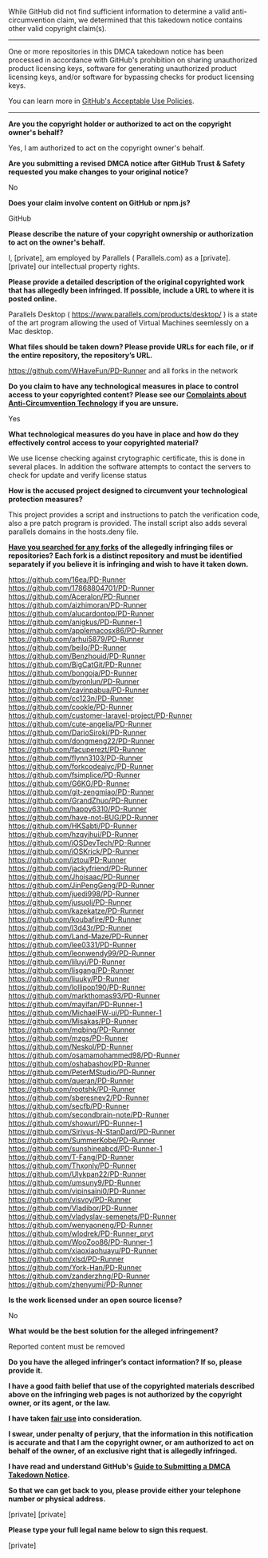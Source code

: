 While GitHub did not find sufficient information to determine a valid anti-circumvention claim, we determined that this takedown notice contains other valid copyright claim(s).

---

One or more repositories in this DMCA takedown notice has been processed in accordance with GitHub's prohibition on sharing unauthorized product licensing keys, software for generating unauthorized product licensing keys, and/or software for bypassing checks for product licensing keys.

You can learn more in [GitHub's Acceptable Use Policies](https://docs.github.com/en/github/site-policy/github-acceptable-use-policies).

---

**Are you the copyright holder or authorized to act on the copyright owner's behalf?**  
  
Yes, I am authorized to act on the copyright owner's behalf.  
  
**Are you submitting a revised DMCA notice after GitHub Trust & Safety requested you make changes to your original notice?**  
  
No  
  
**Does your claim involve content on GitHub or npm.js?**  
  
GitHub  
  
**Please describe the nature of your copyright ownership or authorization to act on the owner's behalf.**  
  
I, [private], am employed by Parallels ( Parallels.com) as a [private]. [private] our intellectual property rights.  
  
**Please provide a detailed description of the original copyrighted work that has allegedly been infringed. If possible, include a URL to where it is posted online.**  
  
Parallels Desktop ( https://www.parallels.com/products/desktop/ ) is a state of the art program allowing the used of Virtual Machines seemlessly on a Mac desktop.  
  
**What files should be taken down? Please provide URLs for each file, or if the entire repository, the repository’s URL.**  
  
https://github.com/WHaveFun/PD-Runner and all forks in the network  
  
**Do you claim to have any technological measures in place to control access to your copyrighted content? Please see our <a href="https://docs.github.com/articles/guide-to-submitting-a-dmca-takedown-notice#complaints-about-anti-circumvention-technology">Complaints about Anti-Circumvention Technology</a> if you are unsure.**  
  
Yes  
  
**What technological measures do you have in place and how do they effectively control access to your copyrighted material?**  
  
We use license checking against crytographic certificate, this is done in several places. In addition the software attempts to contact the servers to check for update and verify license status  
  
**How is the accused project designed to circumvent your technological protection measures?**  
  
This project provides a script and instructions to patch the verification code, also a pre patch program is provided. The install script also adds several parallels domains in the hosts.deny file.  
  
**<a href="https://docs.github.com/articles/dmca-takedown-policy#b-what-about-forks-or-whats-a-fork">Have you searched for any forks</a> of the allegedly infringing files or repositories? Each fork is a distinct repository and must be identified separately if you believe it is infringing and wish to have it taken down.**  
  
https://github.com/16ea/PD-Runner  
https://github.com/17868804701/PD-Runner  
https://github.com/Aceralon/PD-Runner  
https://github.com/aizhimoran/PD-Runner  
https://github.com/alucardontop/PD-Runner  
https://github.com/anigkus/PD-Runner-1  
https://github.com/applemacosx86/PD-Runner  
https://github.com/arhui5879/PD-Runner  
https://github.com/beilo/PD-Runner  
https://github.com/Benzhouid/PD-Runner  
https://github.com/BigCatGit/PD-Runner  
https://github.com/bongoja/PD-Runner  
https://github.com/byronlun/PD-Runner  
https://github.com/cavinpabua/PD-Runner  
https://github.com/cc123n/PD-Runner  
https://github.com/cookle/PD-Runner  
https://github.com/customer-laravel-project/PD-Runner  
https://github.com/cute-angelia/PD-Runner  
https://github.com/DarioSiroki/PD-Runner  
https://github.com/dongmeng22/PD-Runner  
https://github.com/facuperezt/PD-Runner  
https://github.com/flynn3103/PD-Runner  
https://github.com/forkcodeaiyc/PD-Runner  
https://github.com/fsimplice/PD-Runner  
https://github.com/G6KG/PD-Runner  
https://github.com/git-zengmiao/PD-Runner  
https://github.com/GrandZhuo/PD-Runner  
https://github.com/happy6310/PD-Runner  
https://github.com/have-not-BUG/PD-Runner  
https://github.com/HKSabti/PD-Runner  
https://github.com/hzqyihui/PD-Runner  
https://github.com/iOSDevTech/PD-Runner  
https://github.com/iOSKrick/PD-Runner  
https://github.com/iztou/PD-Runner  
https://github.com/jackyfriend/PD-Runner  
https://github.com/Jhoisaac/PD-Runner  
https://github.com/JinPengGeng/PD-Runner  
https://github.com/juedi998/PD-Runner  
https://github.com/jusuoli/PD-Runner  
https://github.com/kazekatze/PD-Runner  
https://github.com/koubafire/PD-Runner  
https://github.com/l3d43r/PD-Runner  
https://github.com/Land-Maze/PD-Runner  
https://github.com/lee0331/PD-Runner  
https://github.com/leonwendy99/PD-Runner  
https://github.com/liluyi/PD-Runner  
https://github.com/lisgang/PD-Runner  
https://github.com/liuuky/PD-Runner  
https://github.com/lollipop190/PD-Runner  
https://github.com/markthomas93/PD-Runner  
https://github.com/mayifan/PD-Runner-1  
https://github.com/MichaelFW-ui/PD-Runner-1  
https://github.com/Misakas/PD-Runner  
https://github.com/mqbing/PD-Runner  
https://github.com/mzgs/PD-Runner  
https://github.com/Neskol/PD-Runner  
https://github.com/osamamohammed98/PD-Runner  
https://github.com/oshabashov/PD-Runner  
https://github.com/PeterMStudio/PD-Runner  
https://github.com/queran/PD-Runner  
https://github.com/rootshk/PD-Runner  
https://github.com/sberesnev2/PD-Runner  
https://github.com/secfb/PD-Runner  
https://github.com/secondbrain-note/PD-Runner  
https://github.com/showurl/PD-Runner-1  
https://github.com/Sirivus-N-StanDard/PD-Runner  
https://github.com/SummerKobe/PD-Runner  
https://github.com/sunshineabcd/PD-Runner-1  
https://github.com/T-Fang/PD-Runner  
https://github.com/Thxonly/PD-Runner  
https://github.com/Ulykpan22/PD-Runner  
https://github.com/umsuny9/PD-Runner  
https://github.com/vipinsaini0/PD-Runner  
https://github.com/visvoy/PD-Runner  
https://github.com/Vladibor/PD-Runner  
https://github.com/vladyslav-semenets/PD-Runner  
https://github.com/wenyaoneng/PD-Runner  
https://github.com/wlodrek/PD-Runner_prvt  
https://github.com/WooZoo86/PD-Runner-1  
https://github.com/xiaoxiaohuayu/PD-Runner  
https://github.com/xlsd/PD-Runner  
https://github.com/York-Han/PD-Runner  
https://github.com/zanderzhng/PD-Runner  
https://github.com/zhenyumi/PD-Runner  
  
**Is the work licensed under an open source license?**  
  
No  
  
**What would be the best solution for the alleged infringement?**  
  
Reported content must be removed  
  
**Do you have the alleged infringer’s contact information? If so, please provide it.**  
  
**I have a good faith belief that use of the copyrighted materials described above on the infringing web pages is not authorized by the copyright owner, or its agent, or the law.**  
  
**I have taken <a href="https://www.lumendatabase.org/topics/22">fair use</a> into consideration.**  
  
**I swear, under penalty of perjury, that the information in this notification is accurate and that I am the copyright owner, or am authorized to act on behalf of the owner, of an exclusive right that is allegedly infringed.**  
  
**I have read and understand GitHub's <a href="https://docs.github.com/articles/guide-to-submitting-a-dmca-takedown-notice/">Guide to Submitting a DMCA Takedown Notice</a>.**  
  
**So that we can get back to you, please provide either your telephone number or physical address.**  
  
[private] [private]  
  
**Please type your full legal name below to sign this request.**  
  
[private]

